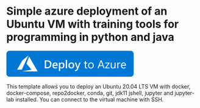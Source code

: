 # Simple azure deployment of an Ubuntu VM with training tools for programming in python and java

[![Deploy To Azure](https://raw.githubusercontent.com/Azure/azure-quickstart-templates/master/1-CONTRIBUTION-GUIDE/images/deploytoazure.svg?sanitize=true)](https://portal.azure.com/#create/Microsoft.Template/uri/https%3A%2F%2Fraw.githubusercontent.com%2Forboan%2Fazure-repo2docker%2Fmaster%2Fazuredeploy.json)


This template allows you to deploy an Ubuntu 20.04 LTS VM with docker, docker-compose, repo2docker, conda, git, jdk11 jshell, jupyter and jupyter-lab installed.
You can connect to the virtual machine with SSH.

